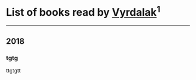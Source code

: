 # List of books read by [Vyrdalak](https://www.facebook.com/profile.php?id=1148882455236791)<sup>1</sup>
---

## 2018

### tgtg
ttgtgtt



